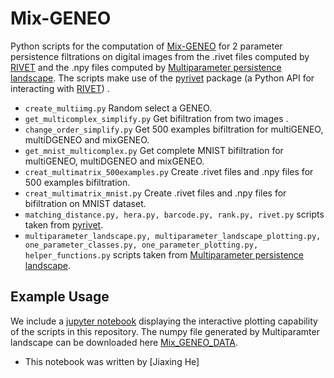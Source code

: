 # Mix-GENEO

Python scripts for the computation of [Mix-GENEO]() for 2 parameter persistence filtrations on digital images from the  .rivet files computed by [RIVET](https://github.com/rivetTDA/rivet#rivet) and the .npy files computed by [Multiparameter persistence landscape](http://jmlr.org/papers/v21/19-054.html). The scripts make use of the [pyrivet](https://github.com/rivetTDA/rivet-python) package (a Python API for interacting with [RIVET](https://github.com/rivetTDA/rivet#rivet)) .

- ``` create_multiimg.py ``` Random select a GENEO.
- ```get_multicomplex_simplify.py``` Get bifiltration from two images . 
- ```change_order_simplify.py``` Get 500 examples bifiltration for multiGENEO, multiDGENEO and mixGENEO. 
- ```get_mnist_multicomplex.py``` Get complete MNIST bifiltration for multiGENEO, multiDGENEO and mixGENEO.
- ```creat_multimatrix_500examples.py``` Create .rivet files and  .npy files for 500 examples bifiltration. 
- ```creat_multimatrix_mnist.py``` Create .rivet files and  .npy files for bifiltration on MNIST dataset. 
- ```matching_distance.py, hera.py, barcode.py, rank.py, rivet.py``` scripts taken from [pyrivet](https://github.com/rivetTDA/rivet-python).
- ```multiparameter_landscape.py, multiparameter_landscape_plotting.py, one_parameter_classes.py, one_parameter_plotting.py, helper_functions.py``` scripts taken from [Multiparameter persistence landscape](http://jmlr.org/papers/v21/19-054.html).



## Example Usage

We include a [jupyter notebook]() displaying the interactive plotting capability of the scripts in this repository. The numpy file generated by Multiparamter landscape can be downloaded here [Mix_GENEO_DATA](https://drive.google.com/file/d/1HzR19U0QMHbghNj6fe9MgC4dPlshnqAH/view?usp=drive_link).

- This notebook was written by [Jiaxing He]




